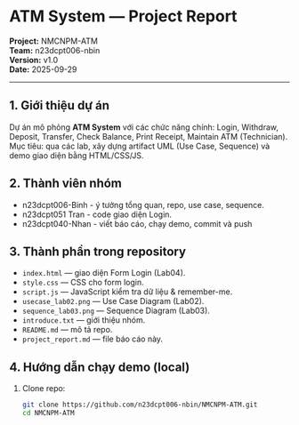 

 # ATM System — Project Report

**Project:** NMCNPM-ATM  
**Team:** n23dcpt006-nbin  
**Version:** v1.0  
**Date:** 2025-09-29

---

## 1. Giới thiệu dự án
Dự án mô phỏng **ATM System** với các chức năng chính: Login, Withdraw, Deposit, Transfer, Check Balance, Print Receipt, Maintain ATM (Technician).  
Mục tiêu: qua các lab, xây dựng artifact UML (Use Case, Sequence) và demo giao diện bằng HTML/CSS/JS.

## 2. Thành viên nhóm
- n23dcpt006-Binh - ý tưởng tổng quan, repo, use case, sequence.  
- n23dcpt051 Tran - code giao diện Login. 
- n23dcpt040-Nhan - viết báo cáo, chạy demo, commit và push 
## 3. Thành phần trong repository
- `index.html` — giao diện Form Login (Lab04).  
- `style.css` — CSS cho form login.  
- `script.js` — JavaScript kiểm tra dữ liệu & remember-me.  
- `usecase_lab02.png` — Use Case Diagram (Lab02).  
- `sequence_lab03.png` — Sequence Diagram (Lab03).  
- `introduce.txt` — giới thiệu nhóm.  
- `README.md` — mô tả repo.  
- `project_report.md` — file báo cáo này.

## 4. Hướng dẫn chạy demo (local)
1. Clone repo:
   ```bash
   git clone https://github.com/n23dcpt006-nbin/NMCNPM-ATM.git
   cd NMCNPM-ATM

